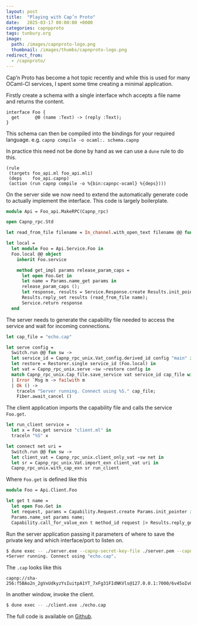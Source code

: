 ```yaml
---
layout: post
title:  "Playing with Cap’n Proto"
date:   2025-03-17 00:00:00 +0000
categories: capnpproto
tags: tunbury.org
image:
  path: /images/capnproto-logo.png
  thumbnail: /images/thumbs/capnproto-logo.png
redirect_from:
  - /capnproto/
---
```


Cap’n Proto has become a hot topic recently and while this is used for many OCaml-CI services, I spent some time creating a minimal application.

Firstly create a schema with a single interface whch accepts a file name and returns the content.

```
interface Foo {
  get      @0 (name :Text) -> (reply :Text);
}
```

This schema can then be compiled into the bindings for your required language. e.g. `capnp compile -o ocaml:. schema.capnp`

In practice this need not be done by hand as we can use a `dune` rule to do this.

```
(rule
 (targets foo_api.ml foo_api.mli)
 (deps    foo_api.capnp)
 (action (run capnp compile -o %{bin:capnpc-ocaml} %{deps})))
```

On the server side we now need to extend the automatically generate code to actually implement the interface.  This code is largely boilerplate.

```ocaml
module Api = Foo_api.MakeRPC(Capnp_rpc)

open Capnp_rpc.Std

let read_from_file filename = In_channel.with_open_text filename @@ fun ic -> In_channel.input_all ic

let local =
  let module Foo = Api.Service.Foo in
  Foo.local @@ object
    inherit Foo.service

    method get_impl params release_param_caps =
      let open Foo.Get in
      let name = Params.name_get params in
      release_param_caps ();
      let response, results = Service.Response.create Results.init_pointer in
      Results.reply_set results (read_from_file name);
      Service.return response
  end
```

The server needs to generate the capability file needed to access the service and wait for incoming connections.

```ocaml
let cap_file = "echo.cap"

let serve config =
  Switch.run @@ fun sw ->
  let service_id = Capnp_rpc_unix.Vat_config.derived_id config "main" in
  let restore = Restorer.single service_id (Foo.local) in
  let vat = Capnp_rpc_unix.serve ~sw ~restore config in
  match Capnp_rpc_unix.Cap_file.save_service vat service_id cap_file with
  | Error `Msg m -> failwith m
  | Ok () ->
    traceln "Server running. Connect using %S." cap_file;
    Fiber.await_cancel ()
```

The client application imports the capability file and calls the service `Foo.get`.

```ocaml
let run_client service =
  let x = Foo.get service "client.ml" in
  traceln "%S" x

let connect net uri =
  Switch.run @@ fun sw ->
  let client_vat = Capnp_rpc_unix.client_only_vat ~sw net in
  let sr = Capnp_rpc_unix.Vat.import_exn client_vat uri in
  Capnp_rpc_unix.with_cap_exn sr run_client
```

Where `Foo.get` is defined like this

```ocaml
module Foo = Api.Client.Foo

let get t name =
  let open Foo.Get in
  let request, params = Capability.Request.create Params.init_pointer in
  Params.name_set params name;
  Capability.call_for_value_exn t method_id request |> Results.reply_get
```

Run the server application passing it parameters of where to save the private key and which interface/port to listen on.

```sh
$ dune exec -- ./server.exe --capnp-secret-key-file ./server.pem --capnp-listen-address tcp:127.0.0.1:7000
+Server running. Connect using "echo.cap".
```

The `.cap` looks like this

```
capnp://sha-256:f5BAo2n_2gVxUdkyzYsIuitpA1YT_7xFg31FIdNKVls@127.0.0.1:7000/6v45oIvGQ6noMaLOh5GHAJnGJPWEO5A3Qkt0Egke4Ic
```

In another window, invoke the client.

```sh
$ dune exec -- ./client.exe ./echo.cap
```

The full code is available on [Github](https://github.com/mtelvers/capnp-minimum).
